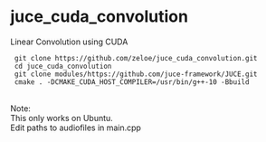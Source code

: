 # juce_cuda_convolution
 Linear Convolution using CUDA 
 ```shell
  git clone https://github.com/zeloe/juce_cuda_convolution.git
  cd juce_cuda_convolution
  git clone modules/https://github.com/juce-framework/JUCE.git
  cmake . -DCMAKE_CUDA_HOST_COMPILER=/usr/bin/g++-10 -Bbuild
```

   \
  Note: \
  This only works on Ubuntu. \
  Edit paths to audiofiles in main.cpp
  
